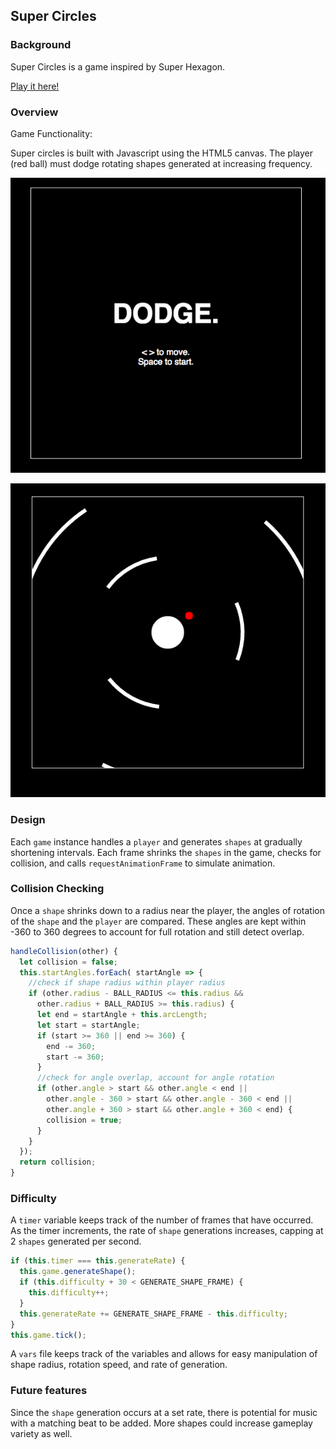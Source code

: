 ## Super Circles

### Background

Super Circles is a game inspired by Super Hexagon.

[Play it here!](https://amory-peng.github.io/supercircles)

### Overview

Game Functionality:

Super circles is built with Javascript using the HTML5 canvas. The player (red ball) must dodge rotating shapes generated at increasing frequency.

![start](./docs/images/start.png)

![start](./docs/images/gameplay.png)

### Design
Each `game` instance handles a `player` and generates `shapes` at gradually shortening intervals. Each frame shrinks the `shapes` in the game, checks for collision, and calls `requestAnimationFrame` to simulate animation.

### Collision Checking
Once a `shape` shrinks down to a radius near the player, the angles of rotation of the `shape` and the `player` are compared. These angles are kept within -360 to 360 degrees to account for full rotation and still detect overlap.

```javascript
handleCollision(other) {
  let collision = false;
  this.startAngles.forEach( startAngle => {
    //check if shape radius within player radius
    if (other.radius - BALL_RADIUS <= this.radius &&
      other.radius + BALL_RADIUS >= this.radius) {
      let end = startAngle + this.arcLength;
      let start = startAngle;
      if (start >= 360 || end >= 360) {
        end -= 360;
        start -= 360;
      }
      //check for angle overlap, account for angle rotation
      if (other.angle > start && other.angle < end ||
        other.angle - 360 > start && other.angle - 360 < end ||
        other.angle + 360 > start && other.angle + 360 < end) {
        collision = true;
      }
    }
  });
  return collision;
}
```

### Difficulty
A `timer` variable keeps track of the number of frames that have occurred. As the timer increments, the rate of `shape` generations increases, capping at 2 `shapes` generated per second.

```javascript
if (this.timer === this.generateRate) {
  this.game.generateShape();
  if (this.difficulty + 30 < GENERATE_SHAPE_FRAME) {
    this.difficulty++;
  }
  this.generateRate += GENERATE_SHAPE_FRAME - this.difficulty;
}
this.game.tick();
```

A `vars` file keeps track of the variables and allows for easy manipulation of shape radius, rotation speed, and rate of generation.

### Future features
Since the `shape` generation occurs at a set rate, there is potential for music with a matching beat to be added. More shapes could increase gameplay variety as well.
